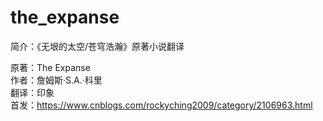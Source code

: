 # the_expanse
简介：《无垠的太空/苍穹浩瀚》原著小说翻译   
   
原著：The Expanse   
作者：詹姆斯·S.A.·科里   
翻译：印象   
首发：https://www.cnblogs.com/rockyching2009/category/2106963.html   
